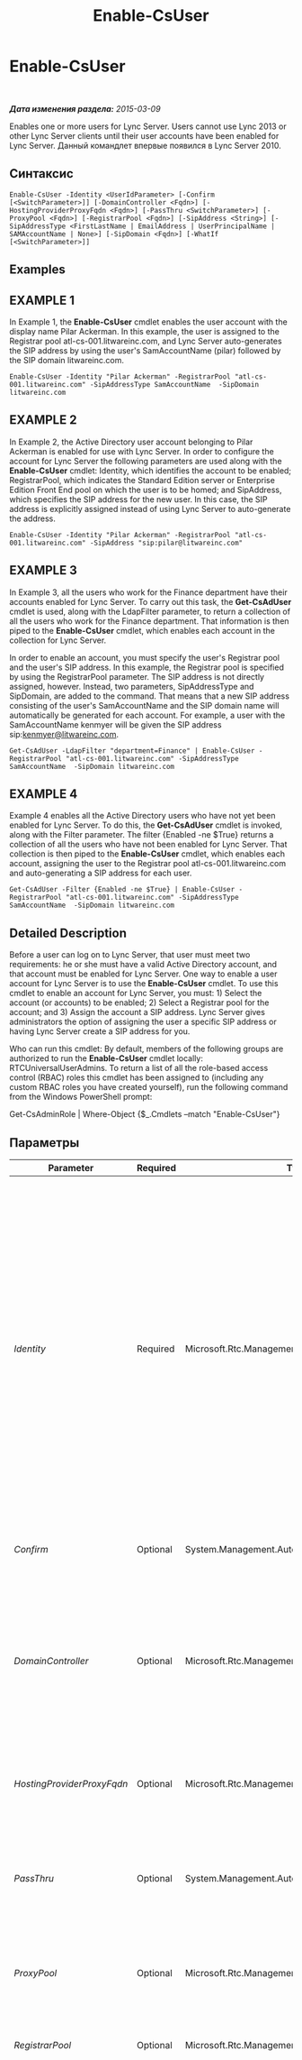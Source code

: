 ﻿---
title: Enable-CsUser
TOCTitle: Enable-CsUser
ms:assetid: 8ceed97b-e802-4844-b509-c6ca9619ec55
ms:mtpsurl: https://technet.microsoft.com/ru-ru/library/Gg398711(v=OCS.15)
ms:contentKeyID: 49310459
ms.date: 05/19/2016
mtps_version: v=OCS.15
ms.translationtype: HT
---

# Enable-CsUser

 

_**Дата изменения раздела:** 2015-03-09_

Enables one or more users for Lync Server. Users cannot use Lync 2013 or other Lync Server clients until their user accounts have been enabled for Lync Server. Данный командлет впервые появился в Lync Server 2010.

## Синтаксис

    Enable-CsUser -Identity <UserIdParameter> [-Confirm [<SwitchParameter>]] [-DomainController <Fqdn>] [-HostingProviderProxyFqdn <Fqdn>] [-PassThru <SwitchParameter>] [-ProxyPool <Fqdn>] [-RegistrarPool <Fqdn>] [-SipAddress <String>] [-SipAddressType <FirstLastName | EmailAddress | UserPrincipalName | SAMAccountName | None>] [-SipDomain <Fqdn>] [-WhatIf [<SwitchParameter>]]

## Examples

## EXAMPLE 1

In Example 1, the **Enable-CsUser** cmdlet enables the user account with the display name Pilar Ackerman. In this example, the user is assigned to the Registrar pool atl-cs-001.litwareinc.com, and Lync Server auto-generates the SIP address by using the user's SamAccountName (pilar) followed by the SIP domain litwareinc.com.

    Enable-CsUser -Identity "Pilar Ackerman" -RegistrarPool "atl-cs-001.litwareinc.com" -SipAddressType SamAccountName  -SipDomain litwareinc.com

## EXAMPLE 2

In Example 2, the Active Directory user account belonging to Pilar Ackerman is enabled for use with Lync Server. In order to configure the account for Lync Server the following parameters are used along with the **Enable-CsUser** cmdlet: Identity, which identifies the account to be enabled; RegistrarPool, which indicates the Standard Edition server or Enterprise Edition Front End pool on which the user is to be homed; and SipAddress, which specifies the SIP address for the new user. In this case, the SIP address is explicitly assigned instead of using Lync Server to auto-generate the address.

    Enable-CsUser -Identity "Pilar Ackerman" -RegistrarPool "atl-cs-001.litwareinc.com" -SipAddress "sip:pilar@litwareinc.com"

## EXAMPLE 3

In Example 3, all the users who work for the Finance department have their accounts enabled for Lync Server. To carry out this task, the **Get-CsAdUser** cmdlet is used, along with the LdapFilter parameter, to return a collection of all the users who work for the Finance department. That information is then piped to the **Enable-CsUser** cmdlet, which enables each account in the collection for Lync Server.

In order to enable an account, you must specify the user's Registrar pool and the user's SIP address. In this example, the Registrar pool is specified by using the RegistrarPool parameter. The SIP address is not directly assigned, however. Instead, two parameters, SipAddressType and SipDomain, are added to the command. That means that a new SIP address consisting of the user's SamAccountName and the SIP domain name will automatically be generated for each account. For example, a user with the SamAccountName kenmyer will be given the SIP address sip:kenmyer@litwareinc.com.

    Get-CsAdUser -LdapFilter "department=Finance" | Enable-CsUser -RegistrarPool "atl-cs-001.litwareinc.com" -SipAddressType SamAccountName  -SipDomain litwareinc.com

## EXAMPLE 4

Example 4 enables all the Active Directory users who have not yet been enabled for Lync Server. To do this, the **Get-CsAdUser** cmdlet is invoked, along with the Filter parameter. The filter {Enabled -ne $True} returns a collection of all the users who have not been enabled for Lync Server. That collection is then piped to the **Enable-CsUser** cmdlet, which enables each account, assigning the user to the Registrar pool atl-cs-001.litwareinc.com and auto-generating a SIP address for each user.

    Get-CsAdUser -Filter {Enabled -ne $True} | Enable-CsUser -RegistrarPool "atl-cs-001.litwareinc.com" -SipAddressType SamAccountName  -SipDomain litwareinc.com

## Detailed Description

Before a user can log on to Lync Server, that user must meet two requirements: he or she must have a valid Active Directory account, and that account must be enabled for Lync Server. One way to enable a user account for Lync Server is to use the **Enable-CsUser** cmdlet. To use this cmdlet to enable an account for Lync Server, you must: 1) Select the account (or accounts) to be enabled; 2) Select a Registrar pool for the account; and 3) Assign the account a SIP address. Lync Server gives administrators the option of assigning the user a specific SIP address or having Lync Server create a SIP address for you.

Who can run this cmdlet: By default, members of the following groups are authorized to run the **Enable-CsUser** cmdlet locally: RTCUniversalUserAdmins. To return a list of all the role-based access control (RBAC) roles this cmdlet has been assigned to (including any custom RBAC roles you have created yourself), run the following command from the Windows PowerShell prompt:

Get-CsAdminRole | Where-Object {$\_.Cmdlets –match "Enable-CsUser"}

## Параметры


<table>
<colgroup>
<col style="width: 25%" />
<col style="width: 25%" />
<col style="width: 25%" />
<col style="width: 25%" />
</colgroup>
<thead>
<tr class="header">
<th>Parameter</th>
<th>Required</th>
<th>Type</th>
<th>Description</th>
</tr>
</thead>
<tbody>
<tr class="odd">
<td><p><em>Identity</em></p></td>
<td><p>Required</p></td>
<td><p>Microsoft.Rtc.Management.AD.UserIdParameter</p></td>
<td><p>Indicates the Identity of the user account to be enabled for Lync Server. User Identities can be specified by using one of four formats: 1) the user's SIP address; 2) the user's user principal name (UPN); 3) the user's domain name and logon name, in the form domain\logon (for example, litwareinc\kenmyer); and, 4) the user's Active Directory display name (for example, Ken Myer). You can also reference a user account by using the user’s Active Directory distinguished name.</p>
<p>You can use the asterisk (*) wildcard character when using the Display Name as the user Identity. For example, the Identity &quot;* Smith&quot; returns all the user who have a display name that ends with the string value &quot; Smith&quot;.</p></td>
</tr>
<tr class="even">
<td><p><em>Confirm</em></p></td>
<td><p>Optional</p></td>
<td><p>System.Management.Automation.SwitchParameter</p></td>
<td><p>Запрашивает подтверждение перед выполнением команды.</p></td>
</tr>
<tr class="odd">
<td><p><em>DomainController</em></p></td>
<td><p>Optional</p></td>
<td><p>Microsoft.Rtc.Management.Deploy.Fqdn</p></td>
<td><p>Enables you to connect to the specified domain controller in order to enable a user account. To connect to a particular domain controller, include the DomainController parameter followed by the computer name (for example, atl-cs-001) or its fully qualified domain name (FQDN) (for example, atl-cs-001.litwareinc.com).</p></td>
</tr>
<tr class="even">
<td><p><em>HostingProviderProxyFqdn</em></p></td>
<td><p>Optional</p></td>
<td><p>Microsoft.Rtc.Management.Deploy.Fqdn</p></td>
<td><p>This parameter is used only for Lync Online. It should not be used with an on-premises implementation of Lync Server.</p></td>
</tr>
<tr class="odd">
<td><p><em>PassThru</em></p></td>
<td><p>Optional</p></td>
<td><p>System.Management.Automation.SwitchParameter</p></td>
<td><p>Enables you to pass a user object through the pipeline that represents the user account being enabled for Lync Server. By default, the <strong>Enable-CsUser</strong> cmdlet does not pass objects through the pipeline.</p></td>
</tr>
<tr class="even">
<td><p><em>ProxyPool</em></p></td>
<td><p>Optional</p></td>
<td><p>Microsoft.Rtc.Management.Deploy.Fqdn</p></td>
<td><p>This parameter is used only for Lync Online. It should not be used with an on-premises implementation of Lync Server.</p></td>
</tr>
<tr class="odd">
<td><p><em>RegistrarPool</em></p></td>
<td><p>Optional</p></td>
<td><p>Microsoft.Rtc.Management.Deploy.Fqdn</p></td>
<td><p>Indicates the Registrar pool where the user's Lync Server account will be homed.</p></td>
</tr>
<tr class="even">
<td><p><em>SipAddress</em></p></td>
<td><p>Optional</p></td>
<td><p>System.String</p></td>
<td><p>Enables you to assign the user a specific SIP address. When specifying the SIP address, preface the address with &quot;sip:&quot;. That means the value supplied to the SipAddress parameter should look something like this :</p>
<p>sip:kenmyer@litwareinc.com</p>
<p>The SipAddress parameter should not be used if you use the SipAddressType parameter in order to have Lync Server automatically generate a SIP address for the user.</p>
<p>The SipAddress parameter cannot be used if you are attempting to enable multiple users at the same time. Instead, you must auto-generate SIP address for those users by using the SipAddressType parameter.</p></td>
</tr>
<tr class="odd">
<td><p><em>SipAddressType</em></p></td>
<td><p>Optional</p></td>
<td><p>Microsoft.Rtc.Management.AD.Cmdlets.AddressType</p></td>
<td><p>Instructs Lync Server to auto-generate a SIP address for the new user. In order to have Lync Server auto-generate the SIP address, you must include the SipAddressType parameter and use one of the following parameter values:</p>
<p>FirstLastName. The SIP address is the user's first name and a period followed by the user's last name and the SIP domain. For example, the user Ken Myer would have a SIP address similar to this: Ken.Myer@litwareinc.com. If you use this address type then you must also include the SipDomain parameter.</p>
<p>EmailAddress. The user's email address (as defined in Active Directory) is used as the SIP address.</p>
<p>UserPrincipalName. The user's UPN is used as the SIP address.</p>
<p>SamAccountName. The SIP address is the user's SamAccountName (logon name) followed by the SIP domain. For example, the user with the SamAccountName kmyer will have a SIP address similar to this: kmyer@litwareinc.com. If you use this address type then you must also include the SipDomain parameter.</p>
<p>The SipAddressType parameter is not required if you use the SIPAddress parameter and explicitly assign the user a SIP address.</p></td>
</tr>
<tr class="even">
<td><p><em>SipDomain</em></p></td>
<td><p>Optional</p></td>
<td><p>Microsoft.Rtc.Management.Deploy.Fqdn</p></td>
<td><p>The SIP domain for the user account being enabled. This parameter is required if you use the SIPAddressType parameter to have Lync Server auto-generate a SIP address for the user and you based SIP addresses on the SamAccountName or the user’s first name and last name. This parameter is not required if you base SIP addresses on the user’s email address or UPN; that’s because the domain name is already included in those attribute values.</p></td>
</tr>
<tr class="odd">
<td><p><em>WhatIf</em></p></td>
<td><p>Optional</p></td>
<td><p>System.Management.Automation.SwitchParameter</p></td>
<td><p>Описывает, что произойдет при выполнении команды без реального выполнения команды.</p></td>
</tr>
</tbody>
</table>


## Input Types

String or Microsoft.Rtc.Management.ADConnect.Schema.ADUser object. The **Enable-CsUser** cmdlet accepts a pipelined string value representing the Identity of a user account that has been enabled for Lync Server. The cmdlet also accepts pipelined instances of the Active Directory user object.

## Return Types

None. The **Enable-CsUser** cmdlet does not return a value or object. Instead, the cmdlet configures instances of the Microsoft.Rtc.Management.ADConnect.Schema.ADUser object.

## См. также

#### Другие ресурсы

[Disable-CsUser](disable-csuser.md)  
[Get-CsUser](get-csuser.md)

